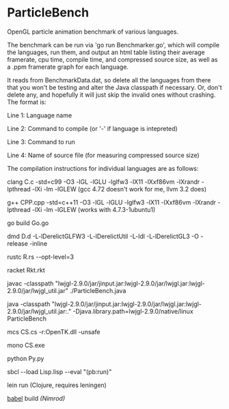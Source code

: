 ParticleBench
=============

OpenGL particle animation benchmark of various languages.

The benchmark can be run via 'go run Benchmarker.go', which will compile the languages, run them, and output an html table listing their average framerate, cpu time, compile time, and compressed source size, as well as a .ppm framerate graph  for each language.

It reads from BenchmarkData.dat, so delete all the languages from there that you won't be testing and alter the Java classpath if necessary. Or, don't delete any, and hopefully it will just skip the invalid ones without crashing. The format is:

Line 1: Language name

Line 2: Command to compile (or '-' if language is intepreted)

Line 3: Command to run

Line 4: Name of source file (for measuring compressed source size)



The compilation instructions for individual languages are as follows:  

clang C.c -std=c99 -O3 -lGL -lGLU -lglfw3 -lX11 -lXxf86vm -lXrandr -lpthread -lXi -lm -lGLEW (gcc 4.72 doesn't work for me, llvm 3.2 does) 

g++ CPP.cpp -std=c++11 -O3 -lGL -lGLU -lglfw3 -lX11 -lXxf86vm -lXrandr -lpthread -lXi -lm -lGLEW (works with 4.7.3-1ubuntu1)

go build Go.go

dmd D.d -L-lDerelictGLFW3 -L-lDerelictUtil -L-ldl -L-lDerelictGL3 -O -release -inline

rustc R.rs --opt-level=3

racket Rkt.rkt

javac -classpath "lwjgl-2.9.0/jar/jinput.jar:lwjgl-2.9.0/jar/lwjgl.jar:lwjgl-2.9.0/jar/lwjgl_util.jar" ./ParticleBench.java

java -classpath "lwjgl-2.9.0/jar/jinput.jar:lwjgl-2.9.0/jar/lwjgl.jar:lwjgl-2.9.0/jar/lwjgl_util.jar:." -Djava.library.path=lwjgl-2.9.0/native/linux ParticleBench

mcs CS.cs -r:OpenTK.dll -unsafe

mono CS.exe

python Py.py

sbcl --load Lisp.lisp --eval "(pb:run)"

lein run (Clojure, requires leningen)

[babel](https://github.com/nimrod-code/babel) build *(Nimrod)*
